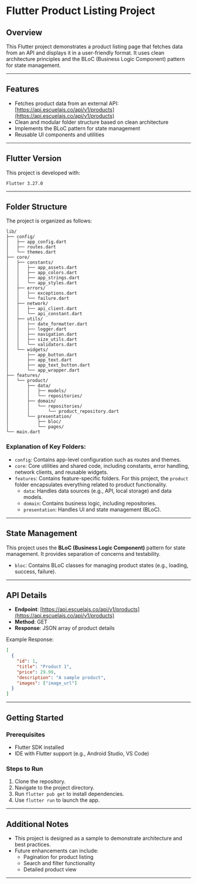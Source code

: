 # Flutter Product Listing Project

## Overview
This Flutter project demonstrates a product listing page that fetches data from an API and displays it in a user-friendly format. It uses clean architecture principles and the BLoC (Business Logic Component) pattern for state management.

---

## Features
- Fetches product data from an external API: [https://api.escuelajs.co/api/v1/products](https://api.escuelajs.co/api/v1/products)
- Clean and modular folder structure based on clean architecture
- Implements the BLoC pattern for state management
- Reusable UI components and utilities

---

## Flutter Version
This project is developed with:
```
Flutter 3.27.0
```

---

## Folder Structure
The project is organized as follows:

```
lib/
├── config/
│   ├── app_config.dart
│   ├── routes.dart
│   └── themes.dart
├── core/
│   ├── constants/
│   │   ├── app_assets.dart
│   │   ├── app_colors.dart
│   │   ├── app_strings.dart
│   │   └── app_styles.dart
│   ├── errors/
│   │   ├── exceptions.dart
│   │   └── failure.dart
│   ├── network/
│   │   ├── api_client.dart
│   │   └── api_constant.dart
│   ├── utils/
│   │   ├── date_formatter.dart
│   │   ├── logger.dart
│   │   ├── navigation.dart
│   │   ├── size_utils.dart
│   │   └── validators.dart
│   └── widgets/
│       ├── app_button.dart
│       ├── app_text.dart
│       ├── app_text_button.dart
│       └── app_wrapper.dart
├── features/
│   └── product/
│       ├── data/
│       │   ├── models/
│       │   └── repositories/
│       ├── domain/
│       │   └── repositories/
│       │       └── product_repository.dart
│       └── presentation/
│           ├── bloc/
│           └── pages/
└── main.dart
```

### Explanation of Key Folders:
- `config`: Contains app-level configuration such as routes and themes.
- `core`: Core utilities and shared code, including constants, error handling, network clients, and reusable widgets.
- `features`: Contains feature-specific folders. For this project, the `product` folder encapsulates everything related to product functionality.
    - `data`: Handles data sources (e.g., API, local storage) and data models.
    - `domain`: Contains business logic, including repositories.
    - `presentation`: Handles UI and state management (BLoC).

---

## State Management
This project uses the **BLoC (Business Logic Component)** pattern for state management. It provides separation of concerns and testability.

- `bloc`: Contains BLoC classes for managing product states (e.g., loading, success, failure).

---

## API Details
- **Endpoint**: [https://api.escuelajs.co/api/v1/products](https://api.escuelajs.co/api/v1/products)
- **Method**: GET
- **Response**: JSON array of product details

Example Response:
```json
[
  {
    "id": 1,
    "title": "Product 1",
    "price": 29.99,
    "description": "A sample product",
    "images": ["image_url"]
  }
]
```

---

## Getting Started
### Prerequisites
- Flutter SDK installed
- IDE with Flutter support (e.g., Android Studio, VS Code)

### Steps to Run
1. Clone the repository.
2. Navigate to the project directory.
3. Run `flutter pub get` to install dependencies.
4. Use `flutter run` to launch the app.

---

## Additional Notes
- This project is designed as a sample to demonstrate architecture and best practices.
- Future enhancements can include:
    - Pagination for product listing
    - Search and filter functionality
    - Detailed product view

---